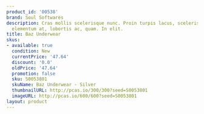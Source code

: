```yaml
---
product_id: '00538'
brand: Soul Softwares
description: Cras mollis scelerisque nunc. Proin turpis lacus, scelerisque vitae,
  elementum at, lobortis ac, quam. In elit.
title: Baz Underwear
skus:
- available: true
  condition: New
  currentPrice: '47.64'
  discount: '0.0'
  oldPrice: '47.64'
  promotion: false
  sku: S0053801
  skuName: Baz Underwear - Silver
  thumbnailURL: http://pcas.io/300/300?seed=S0053801
  imageURL: http://pcas.io/600/600?seed=S0053801
layout: product
---
```

